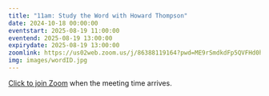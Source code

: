 ```yaml
---
title: "11am: Study the Word with Howard Thompson"
date: 2024-10-18 00:00:00
eventstart: 2025-08-19 11:00:00
eventend: 2025-08-19 13:00:00
expirydate: 2025-08-19 13:00:00
zoomlink: https://us02web.zoom.us/j/86388119164?pwd=ME9rSmdkdFp5QVFHd0hIbDZmNXhRQT09
img: images/wordID.jpg
---
```


[Click to join Zoom](https://us02web.zoom.us/j/86388119164?pwd=ME9rSmdkdFp5QVFHd0hIbDZmNXhRQT09) when the meeting time arrives.